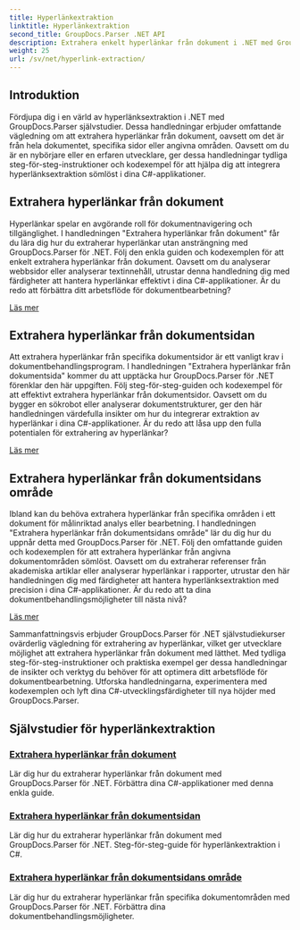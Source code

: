 ```yaml
---
title: Hyperlänkextraktion
linktitle: Hyperlänkextraktion
second_title: GroupDocs.Parser .NET API
description: Extrahera enkelt hyperlänkar från dokument i .NET med GroupDocs.Parser. Förbättra dina C#-applikationer med steg-för-steg-guider för extrahering av hyperlänkar.
weight: 25
url: /sv/net/hyperlink-extraction/
---
```

## Introduktion

Fördjupa dig i en värld av hyperlänksextraktion i .NET med GroupDocs.Parser självstudier. Dessa handledningar erbjuder omfattande vägledning om att extrahera hyperlänkar från dokument, oavsett om det är från hela dokumentet, specifika sidor eller angivna områden. Oavsett om du är en nybörjare eller en erfaren utvecklare, ger dessa handledningar tydliga steg-för-steg-instruktioner och kodexempel för att hjälpa dig att integrera hyperlänksextraktion sömlöst i dina C#-applikationer.

## Extrahera hyperlänkar från dokument

Hyperlänkar spelar en avgörande roll för dokumentnavigering och tillgänglighet. I handledningen "Extrahera hyperlänkar från dokument" får du lära dig hur du extraherar hyperlänkar utan ansträngning med GroupDocs.Parser för .NET. Följ den enkla guiden och kodexemplen för att enkelt extrahera hyperlänkar från dokument. Oavsett om du analyserar webbsidor eller analyserar textinnehåll, utrustar denna handledning dig med färdigheter att hantera hyperlänkar effektivt i dina C#-applikationer. Är du redo att förbättra ditt arbetsflöde för dokumentbearbetning?

[Läs mer](./extract-hyperlinks-from-document/)

## Extrahera hyperlänkar från dokumentsidan

Att extrahera hyperlänkar från specifika dokumentsidor är ett vanligt krav i dokumentbehandlingsprogram. I handledningen "Extrahera hyperlänkar från dokumentsida" kommer du att upptäcka hur GroupDocs.Parser för .NET förenklar den här uppgiften. Följ steg-för-steg-guiden och kodexempel för att effektivt extrahera hyperlänkar från dokumentsidor. Oavsett om du bygger en sökrobot eller analyserar dokumentstrukturer, ger den här handledningen värdefulla insikter om hur du integrerar extraktion av hyperlänkar i dina C#-applikationer. Är du redo att låsa upp den fulla potentialen för extrahering av hyperlänkar?

[Läs mer](./extract-hyperlinks-from-document-page/)

## Extrahera hyperlänkar från dokumentsidans område

Ibland kan du behöva extrahera hyperlänkar från specifika områden i ett dokument för målinriktad analys eller bearbetning. I handledningen "Extrahera hyperlänkar från dokumentsidans område" lär du dig hur du uppnår detta med GroupDocs.Parser för .NET. Följ den omfattande guiden och kodexemplen för att extrahera hyperlänkar från angivna dokumentområden sömlöst. Oavsett om du extraherar referenser från akademiska artiklar eller analyserar hyperlänkar i rapporter, utrustar den här handledningen dig med färdigheter att hantera hyperlänksextraktion med precision i dina C#-applikationer. Är du redo att ta dina dokumentbehandlingsmöjligheter till nästa nivå?

[Läs mer](./extract-hyperlinks-from-document-page-area/)

Sammanfattningsvis erbjuder GroupDocs.Parser för .NET självstudiekurser ovärderlig vägledning för extrahering av hyperlänkar, vilket ger utvecklare möjlighet att extrahera hyperlänkar från dokument med lätthet. Med tydliga steg-för-steg-instruktioner och praktiska exempel ger dessa handledningar de insikter och verktyg du behöver för att optimera ditt arbetsflöde för dokumentbearbetning. Utforska handledningarna, experimentera med kodexemplen och lyft dina C#-utvecklingsfärdigheter till nya höjder med GroupDocs.Parser.
## Självstudier för hyperlänkextraktion
### [Extrahera hyperlänkar från dokument](./extract-hyperlinks-from-document/)
Lär dig hur du extraherar hyperlänkar från dokument med GroupDocs.Parser för .NET. Förbättra dina C#-applikationer med denna enkla guide.
### [Extrahera hyperlänkar från dokumentsidan](./extract-hyperlinks-from-document-page/)
Lär dig hur du extraherar hyperlänkar från dokument med GroupDocs.Parser för .NET. Steg-för-steg-guide för hyperlänkextraktion i C#.
### [Extrahera hyperlänkar från dokumentsidans område](./extract-hyperlinks-from-document-page-area/)
Lär dig hur du extraherar hyperlänkar från specifika dokumentområden med GroupDocs.Parser för .NET. Förbättra dina dokumentbehandlingsmöjligheter.